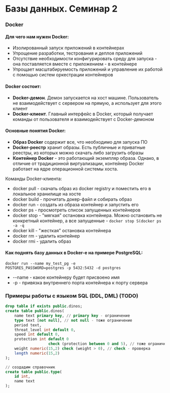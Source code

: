 # Базы данных. Семинар 2

### Docker

#### Для чего нам нужен Docker:
* Изолированный запуск приложений в контейнерах
* Упрощение разработки, тестрования и деплоя приложений
* Отсутствие необходимости конфигурировать  среду для запуска - она поставляется вместе с приложением - в контейнере 
* Упрощает масштабируемость приложений и управление их работой с помощью систем оркестрации контейнеров

#### Docker состоит:
* **Docker-демон**. Демон запускается на хост машине. Пользователь не взаимодействует с сервером на прямую, а использует для этого клиент
* **Docker-клиент**. Главный интерфейс в Docker, который получает команды от пользователя и взаимодействует с Docker-демоном

#### Основные понятия Docker:
* **Образ Docker** содержит все, что необходимо для запуска ПО
* **Docker-реестр** хранит образы. Есть публичные и приватные реестры, из которых можно скачать либо загрузить образы
* **Контейнер Docker** - это работающий экземпляр образа. Однако, в отличие от традиционной виртуализации, контейнер Docker работает на ядре операционной системы хоста.

Команды Docker-клиента:
* docker pull - скачать образ из docker registry и поместить его в локальное хранилище на хосте
* docker build - прочитать докер-файл и собирать образ
* docker run - создать из образа контейнер и запустить его
* docker ps - просмотреть список запущенных контейнеров
* docker stop - "мягкая" остановка контейнера. Можно остановить не конкретный контейнер, а все запущенные - `docker stop S(docker ps -a -q`
* docker kill - "жесткая" остановка контейнера
* docker rm - удалить контейнер
* docker rmi - удалить образ

#### Как поднять базу данных в Docker-е на примере PostgreSQL:  
```
docker run --name my_test_pg -e
POSTGRES_PASSWORD=postgres -p 5432:5432 -d postgres
```

* --name - какое контейнеру будет присвоено имя
* -p - привязка внутреннего порта контейнера к порту сервера

### Примеры работы с языком SQL (DDL, DML)  (TODO)

```sql
drop table if exists public.dinos;
create table public.dinos(
    name text primary key, // primary key - ограничение
    type text [not null], // not null - тоже ограничение
    period text,
    threat_level int default 0,
    speed int default 0,
    protection int default 0
                   check (protection between 0 and 5), // тоже ограничение
    weight numeric(15,2) check (weight > 0), // check - проверка
    length numeric(15,2)
);

// создадим справочник
create table public.type(
    id int,
    name text
);
```




